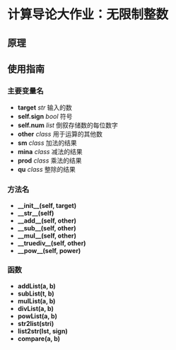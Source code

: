 # 计算导论大作业：无限制整数
## 原理
## 使用指南
### 主要变量名
- **target**  *str* 输入的数
- **self.sign** *bool* 符号
- **self.num** *list* 倒叙存储数的每位数字
- **other** *class* 用于运算的其他数
- **sm** *class* 加法的结果
- **mina** *class* 减法的结果
- **prod** *class* 乘法的结果
- **qu** *class* 整除的结果
### 方法名
- **\_\_init\_\_(self, target)**
- **\_\_str\_\_(self)**
- **\_\_add\_\_(self, other)**
- **\_\_sub\_\_(self, other)**
- **\_\_mul\_\_(self, other)**
- **\_\_truediv\_\_(self, other)**
- **\_\_pow\_\_(self, power)**
### 函数
- **addList(a, b)**
- **subList(t, b)**
- **mulList(a, b)**
- **divList(a, b)**
- **powList(a, b)**
- **str2list(stri)**
- **list2str(lst, sign)**
- **compare(a, b)**
